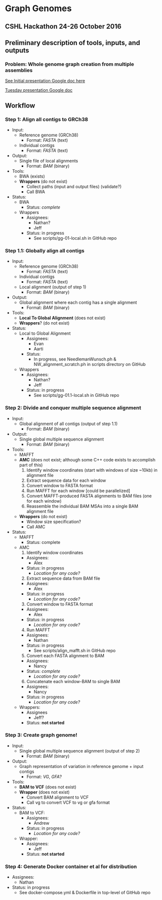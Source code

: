 # Graph Genomes
## CSHL Hackathon 24-26 October 2016

## Preliminary description of tools, inputs, and outputs
### Problem: Whole genome graph creation from multiple assemblies

[See Initial presentation Google doc here](https://docs.google.com/a/lbl.gov/presentation/d/17MTjobkF-wfgamiK2NDwoRGQzlEJ1nzw8VtPqNGBZDI/edit?usp=sharing)

[Tuesday presentation Google doc](https://docs.google.com/presentation/d/1sEx0Q0LdAuBQF0t-JJbwZuXHNvDDwxHrevyfoYrxi68/edit?usp=sharing)

## Workflow
### Step 1: Align all contigs to GRCh38
+ Input:
  + Reference genome (GRCh38)
    + Format: _FASTA_ (text)
  + Individual contigs
    + Format: _FASTA_ (text)
+ Output:
  + Single file of local alignments
    + Format: _BAM_ (binary)
+ Tools:
  + BWA (exists)
  + **Wrappers** (do not exist)
    + Collect paths (input and output files) (validate?)
    + Call BWA
+ Status:
  + BWA
    + Status: _complete_
  + Wrappers
    + Assignees:
      + Nathan?
      + Jeff
    + Status: in progress
      + See scripts/gg-01-local.sh in GitHub repo

### Step 1.1: Globally align all contigs
+ Input:
  + Reference genome (GRCh38)
    + Format: _FASTA_ (text)
  + Individual contigs
    + Format: _FASTA_ (text)
  + Local alignment (output of step 1)
    + Format: _BAM_ (binary)
+ Output:
  + Global alignment where each contig has a single alignment
    + Format: _BAM_ (binary)
+ Tools:
  + **Local To Global Alignment** (does not exist)
  + **Wrappers**? (do not exist)
+ Status:
  + Local to Global Alignment
    + Assignees:
      + Evan
      + Aarti
    + Status:
      + In progress, see NeedlemanWunsch.ph & NW_alignment_scratch.ph in scripts
      directory on GitHub
  + Wrappers
    + Assignees:
      + Nathan?
      + Jeff
    + Status: in progress
      + See scripts/gg-01.1-local.sh in GitHub repo

### Step 2: Divide and conquer multiple sequence alignment
+ Input:
  + Global alignment of all contigs (output of step 1.1)
    + Format: _BAM_ (binary)
+ Output:
  + Single global multiple sequence alignment
    + Format: _BAM_ (binary)
+ Tools:
  + MAFFT
  + **AMC** (does not exist; although some C++ code exists to accomplish part
    of this)
    1. Identify window coordinates (start with windows of size ~10kb) in
    alignment file
    2. Extract sequence data for each window
    3. Convert window to FASTA format
    4. Run MAFFT for each window [could be parallelized]
    5. Convert MAFFT-produced FASTA alignments to BAM files (one for each
    window)
    6. Reassemble the individual BAM MSAs into a single BAM alignment file
  + **Wrappers** (do not exist)
    + Window size specification?
    + Call AMC
+ Status:
  + MAFFT
    + Status: complete
  + AMC
    1. Identify window coordinates
      + Assignees:
        + Alex
      + Status: in progress
        + _Location for any code?_
    2. Extract sequence data from BAM file
      + Assignees:
        + Alex
      + Status: in progress
        + _Location for any code?_
    3. Convert window to FASTA format
      + Assignees:
        + Alex
      + Status: in progress
        + _Location for any code?_
    4. Run MAFFT
      + Assignees:
        + Nathan
      + Status: in progress
        + See scripts/align_mafft.sh in GitHub repo
    5. Convert each FASTA alignment to BAM
      + Assignees:
        + Nancy
      + Status: _complete_
        + _Location for any code?_
    6. Concatenate each window-BAM to single BAM
      + Assignees:
        + Nancy
      + Status: in progress
        + _Location for any code?_
  + Wrappers:
    + Assignees
      + Jeff?
    + Status: **not started**

### Step 3: Create graph genome!
+ Input:
  + Single global multiple sequence alignment (output of step 2)
    + Format: _BAM_ (binary)
+ Output:
  + Graph representation of variation in reference genome + input contigs
    + Format: _VG_, _GFA_?
+ Tools:
  + **BAM to VCF** (does not exist)
  + **Wrapper** (does not exist)
    + Convert BAM alignment to VCF
    + Call vg to convert VCF to vg or gfa format
+ Status:
  + BAM to VCF:
    + Assignees:
      + Andrew
    + Status: in progress
      + _Location for any code?_
  + Wrapper:
    + Assignees:
      + Jeff
    + Status: **not started**

### Step 4: Generate Docker container et al for distribution
+ Assignees:
  + Nathan
+ Status: in progress
  + See docker-compose.yml & Dockerfile in top-level of GitHub repo  